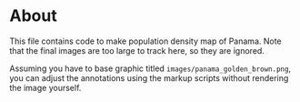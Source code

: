 # About

This file contains code to make population density map of Panama. Note that the final images are too large to track here, so they are ignored.

Assuming you have to base graphic titled `images/panama_golden_brown.png`, you can adjust the annotations using the markup scripts without rendering the image yourself.


